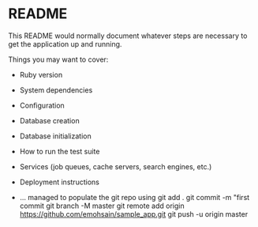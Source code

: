 # README

This README would normally document whatever steps are necessary to get the
application up and running.

Things you may want to cover:

* Ruby version

* System dependencies

* Configuration

* Database creation

* Database initialization

* How to run the test suite

* Services (job queues, cache servers, search engines, etc.)

* Deployment instructions

* ...
managed to populate the git repo using
git add .
git commit -m "first commit
git branch -M master
git remote add origin https://github.com/emohsain/sample_app.git
git push -u origin master
